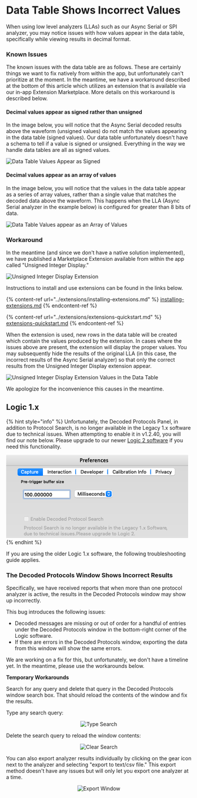 # Data Table Shows Incorrect Values

When using low level analyzers (LLAs) such as our Async Serial or SPI analyzer, you may notice issues with how values appear in the data table, specifically while viewing results in decimal format.

### Known Issues

The known issues with the data table are as follows. These are certainly things we want to fix natively from within the app, but unfortunately can't prioritize at the moment. In the meantime, we have a workaround described at the bottom of this article which utilizes an extension that is available via our in-app Extension Marketplace. More details on this workaround is described below.

#### Decimal values appear as signed rather than unsigned

In the image below, you will notice that the Async Serial decoded results above the waveform (unsigned values) do not match the values appearing in the data table (signed values). Our data table unfortunately doesn't have a schema to tell if a value is signed or unsigned. Everything in the way we handle data tables are all as signed values.

![Data Table Values Appear as Signed](<../.gitbook/assets/Screen Shot 2022-01-19 at 6.53.06 PM.png>)

#### Decimal values appear as an array of values

In the image below, you will notice that the values in the data table appear as a series of array values, rather than a single value that matches the decoded data above the waveform. This happens when the LLA (Async Serial analyzer in the example below) is configured for greater than 8 bits of data.

![Data Table Values appear as an Array of Values](<../.gitbook/assets/Screen Shot 2022-01-19 at 6.59.33 PM.png>)

### Workaround

In the meantime (and since we don't have a native solution implemented), we have published a Marketplace Extension available from within the app called "Unsigned Integer Display."

![Unsigned Integer Display Extension](../.gitbook/assets/cb0225a3117bb898451fbedc7e3435cf8aefbd07.png)

Instructions to install and use extensions can be found in the links below.

{% content-ref url="../extensions/installing-extensions.md" %}
[installing-extensions.md](../extensions/installing-extensions.md)
{% endcontent-ref %}

{% content-ref url="../extensions/extensions-quickstart.md" %}
[extensions-quickstart.md](../extensions/extensions-quickstart.md)
{% endcontent-ref %}

When the extension is used, new rows in the data table will be created which contain the values produced by the extension. In cases where the issues above are present, the extension will display the proper values. You may subsequently hide the results of the original LLA (in this case, the incorrect results of the Async Serial analyzer) so that only the correct results from the Unsigned Integer Display extension appear.

![Unsigned Integer Display Extension Values in the Data Table](../.gitbook/assets/16a4d5779cf2884a077909a0a00022bc72bc3e0b.png)

We apologize for the inconvenience this causes in the meantime.



## Logic 1.x

{% hint style="info" %}
Unfortunately, the Decoded Protocols Panel, in addition to Protocol Search, is no longer available in the Legacy 1.x software due to technical issues. When attempting to enable it in v1.2.40, you will find our note below. Please upgrade to our newer [Logic 2 software](https://www.saleae.com/downloads/) if you need this functionality.

<img src="../.gitbook/assets/Screen Shot 2022-08-03 at 4.47.39 PM.png" alt="" data-size="original">
{% endhint %}

If you are using the older Logic 1.x software, the following troubleshooting guide applies.

### The Decoded Protocols Window Shows Incorrect Results

Specifically, we have received reports that when more than one protocol analyzer is active, the results in the Decoded Protocols window may show up incorrectly.

This bug introduces the following issues:

* Decoded messages are missing or out of order for a handful of entries under the Decoded Protocols window in the bottom-right corner of the Logic software.
* If there are errors in the Decoded Protocols window, exporting the data from this window will show the same errors.

We are working on a fix for this, but unfortunately, we don't have a timeline yet. In the meantime, please use the workarounds below.

**Temporary Workarounds**

Search for any query and delete that query in the Decoded Protocols window search box. That should reload the contents of the window and fix the results.

Type any search query:

<div align="center">

<img src="https://trello-attachments.s3.amazonaws.com/55f0a61a10f9f592573a4205/5965299353583cef619d2e15/96e8d9b7d7d0a3be6a70501be97b9799/TypeSearch.png" alt="Type Search">

</div>

Delete the search query to reload the window contents:

<div align="center">

<img src="https://trello-attachments.s3.amazonaws.com/55f0a61a10f9f592573a4205/5965299353583cef619d2e15/5cfdb9019c7613999ee638120e0ed5f3/ClearSearch.png" alt="Clear Search">

</div>

You can also export analyzer results individually by clicking on the gear icon next to the analyzer and selecting "export to text/csv file." This export method doesn't have any issues but will only let you export one analyzer at a time.

<div align="center">

<img src="https://trello-attachments.s3.amazonaws.com/55f0a61a10f9f592573a4205/5965299353583cef619d2e15/71e25d7fb6e02459d56feb795b7a2b9e/ExportAnalyzer.png" alt="Export Window">

</div>
